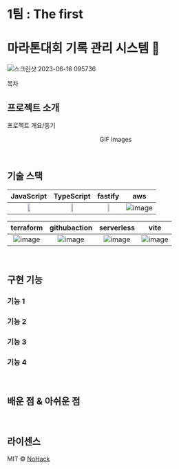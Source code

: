 
# 1팀 : The first

# 마라톤대회 기록 관리 시스템 🏃

![스크린샷 2023-06-16 095736](https://github.com/cs-devops-bootcamp/devops-04-Final-Team1/assets/126463087/9ac0be0e-6643-413f-988d-10596a0a9fb9)


목차

## 프로젝트 소개

<p align="justify">
프로젝트 개요/동기
</p>

<p align="center">
GIF Images
</p>

<br>

## 기술 스택


| JavaScript | TypeScript | fastify | aws |
| :--------: | :--------: | :---: | :--: |
| <img src="https://github.com/cs-devops-bootcamp/devops-04-Final-Team1/assets/127801771/bac3a093-3a37-47f2-ba35-2049a43e7057" width="25%"> | <img src="https://github.com/cs-devops-bootcamp/devops-04-Final-Team1/assets/127801771/14c2c807-9184-49d9-ac3e-3fb8613e7eb6" width="25%"> | <img src="https://github.com/cs-devops-bootcamp/devops-04-Final-Team1/assets/127801771/1f6e62df-6657-4b99-855a-bdca3c76475f" width="25%"> | ![image](https://github.com/cs-devops-bootcamp/devops-04-Final-Team1/assets/127801771/721d54aa-561a-4317-a820-d9733d655fb1)




| terraform |githubaction| serverless | vite |
| :-------: | :-----------: | :---: | :--: |
| ![image](https://github.com/cs-devops-bootcamp/devops-04-Final-Team1/assets/127801771/0fb24f86-e818-43f2-9729-7288947ea486) | ![image](https://github.com/cs-devops-bootcamp/devops-04-Final-Team1/assets/127801771/9ce1cacc-f2e1-4a37-aac4-b11369571deb) | ![image](https://github.com/cs-devops-bootcamp/devops-04-Final-Team1/assets/127801771/0624a156-0e7b-4697-b58a-b3ba654c6767) |![image](https://github.com/cs-devops-bootcamp/devops-04-Final-Team1/assets/127801771/ec96c6d8-162d-4365-ab8a-62445d2f2a34)






   

<br>

## 구현 기능

### 기능 1

### 기능 2

### 기능 3

### 기능 4

<br>

## 배운 점 & 아쉬운 점

<p align="justify">

</p>

<br>

## 라이센스

MIT &copy; [NoHack](mailto:lbjp114@gmail.com)

<!-- Stack Icon Refernces -->

[js]: /images/stack/javascript.svg
[ts]: /images/stack/typescript.svg
[react]: /images/stack/react.svg
[node]: /images/stack/node.svg
